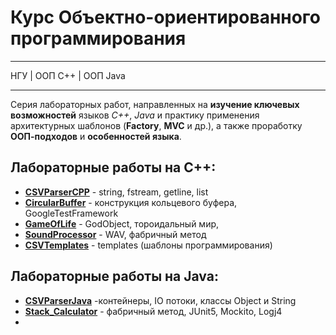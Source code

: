 # Курс Объектно-ориентированного программирования

***
НГУ | ООП C++ | ООП Java 
***
Серия лабораторных работ, направленных на **изучение ключевых возможностей** языков *C++*, *Java* и практику применения архитектурных шаблонов (**Factory**, **MVC** и др.), а также проработку **ООП-подходов** и **особенностей языка**.

## Лабораторные работы на С++:
- **[CSVParserCPP](https://github.com/01trisha/oop/blob/main/CSVParserCPP)** - string, fstream, getline, list
- **[CircularBuffer](https://github.com/01trisha/oop/tree/main/CircularBuffer)** - конструкция кольцевого буфера, GoogleTestFramework
- **[GameOfLife](github.com/01trisha/oop/tree/main/GameOfLife)** - GodObject, тороидальный мир, 
- **[SoundProcessor](https://github.com/01trisha/oop/tree/main/SoundProcessor)** - WAV, фабричный метод
- **[CSVTemplates](https://github.com/01trisha/oop/tree/main/CSVTemplates)** - templates (шаблоны программирования)

## Лабораторные работы на Java:
- **[CSVParserJava](https://github.com/01trisha/oop/blob/main/CSVParserJava)** -контейнеры, IO потоки, классы Object и String
- **[Stack_Calculator](https://github.com/01trisha/oop/blob/main/Stack_Calculator)** - фабричный метод, JUnit5, Mockito, Logj4
- 
